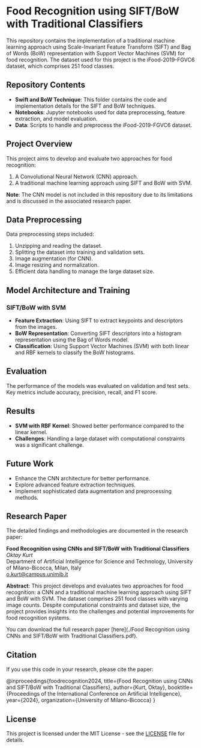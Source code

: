 # Food Recognition using SIFT/BoW with Traditional Classifiers

This repository contains the implementation of a traditional machine learning approach using Scale-Invariant Feature Transform (SIFT) and Bag of Words (BoW) representation with Support Vector Machines (SVM) for food recognition. The dataset used for this project is the iFood-2019-FGVC6 dataset, which comprises 251 food classes.

## Repository Contents

- **Swift and BoW Technique**: This folder contains the code and implementation details for the SIFT and BoW techniques.
- **Notebooks**: Jupyter notebooks used for data preprocessing, feature extraction, and model evaluation.
- **Data**: Scripts to handle and preprocess the iFood-2019-FGVC6 dataset.

## Project Overview

This project aims to develop and evaluate two approaches for food recognition:
1. A Convolutional Neural Network (CNN) approach.
2. A traditional machine learning approach using SIFT and BoW with SVM.

**Note**: The CNN model is not included in this repository due to its limitations and is discussed in the associated research paper.

## Data Preprocessing

Data preprocessing steps included:
1. Unzipping and reading the dataset.
2. Splitting the dataset into training and validation sets.
3. Image augmentation (for CNN).
4. Image resizing and normalization.
5. Efficient data handling to manage the large dataset size.

## Model Architecture and Training

### SIFT/BoW with SVM

- **Feature Extraction**: Using SIFT to extract keypoints and descriptors from the images.
- **BoW Representation**: Converting SIFT descriptors into a histogram representation using the Bag of Words model.
- **Classification**: Using Support Vector Machines (SVM) with both linear and RBF kernels to classify the BoW histograms.

## Evaluation

The performance of the models was evaluated on validation and test sets. Key metrics include accuracy, precision, recall, and F1 score.

## Results

- **SVM with RBF Kernel**: Showed better performance compared to the linear kernel.
- **Challenges**: Handling a large dataset with computational constraints was a significant challenge.

## Future Work

- Enhance the CNN architecture for better performance.
- Explore advanced feature extraction techniques.
- Implement sophisticated data augmentation and preprocessing methods.

## Research Paper

The detailed findings and methodologies are documented in the research paper:

**Food Recognition using CNNs and SIFT/BoW with Traditional Classifiers**  
_Oktay Kurt_  
Department of Artificial Intelligence for Science and Technology, University of Milano-Bicocca, Milan, Italy  
o.kurt@campus.unimib.it

**Abstract**: This project develops and evaluates two approaches for food recognition: a CNN and a traditional machine learning approach using SIFT and BoW with SVM. The dataset comprises 251 food classes with varying image counts. Despite computational constraints and dataset size, the project provides insights into the challenges and potential improvements for food recognition systems.

You can download the full research paper [here](./Food Recognition using CNNs and SIFT/BoW with Traditional Classifiers.pdf).

## Citation

If you use this code in your research, please cite the paper:

@inproceedings{foodrecognition2024,
title={Food Recognition using CNNs and SIFT/BoW with Traditional Classifiers},
author={Kurt, Oktay},
booktitle={Proceedings of the International Conference on Artificial Intelligence},
year={2024},
organization={University of Milano-Bicocca}
}

## License

This project is licensed under the MIT License - see the [LICENSE](LICENSE) file for details.
